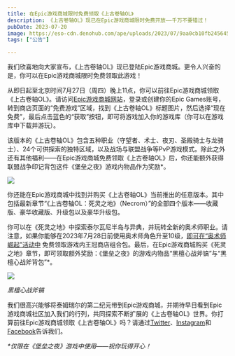 ```yaml
---
title: 在Epic游戏商城限时免费领取《上古卷轴OL》
description: 《上古卷轴OL》现已在Epic游戏商城限时免费开放——千万不要错过！ 
pubDate: 2023-07-20
image: https://eso-cdn.denohub.com/ape/uploads/2023/07/9aa0cb10fb245645549248ba0b994f46.jpg
tags: ["公告"]

---
```


我们欣喜地向大家宣布，《上古卷轴OL》现已登陆Epic游戏商城。更令人兴奋的是，你可以在Epic游戏商城限时免费领取此游戏！

从即日起至北京时间7月27日（周四）晚上11点，你可以前往Epic游戏商城领取《上古卷轴OL》。请访问[Epic游戏商城网站](https://store.epicgames.com/)，登录或创建你的Epic
Games账号，转到商店页面的“免费游戏”区域，找到《上古卷轴OL》标题图片，然后选择“现在免费”，最后点击蓝色的“获取”按钮，即可将游戏加入你的游戏库（你可以在游戏库中下载并游玩）。

该版本的《上古卷轴OL》包含五种职业（守望者、术士、夜刃、圣殿骑士与龙骑士）、24个可供探索的独特区域，以及战场与联盟战争等PvP游戏模式。除此之外还有其他福利——在Epic游戏商城免费领取《上古卷轴OL》后，你还能额外获得联盟战争印记背包这件《堡垒之夜》游戏内物品作为奖励\*。

![](https://eso-cdn.denohub.com/ape/uploads/2023/07/fe535c809f177789332cc0bab40ff6b8.png)

你还能在Epic游戏商城中找到并购买《上古卷轴OL》当前推出的任意版本。其中包括最新章节“《上古卷轴OL：死灵之地》（Necrom）”的全部四个版本——收藏版、豪华收藏版、升级包以及豪华升级包。

你可以在《死灵之地》中探索泰尔瓦尼半岛与异典，并玩转全新的奥术师职业。请注意，如果你能够在2023年7月28日前使用奥术师角色升至10级，[即可在“奥术师崛起”活动中](/news/post/64413) 免费领取游戏内王冠商店组合包。最后，在Epic游戏商城购买《死灵之地》章节，即可领取额外奖励：《堡垒之夜》的游戏内物品“黑檀心战斧镐”与“黑檀心战斧背包”\*。

![](https://eso-cdn.denohub.com/ape/uploads/2023/07/fe30c78f50d0e3185998a7b5775417d9.jpg)

<p class="text-gray-500 text-sm text-center"><i>黑檀心战斧镐</i></p>

我们很高兴能够将泰姆瑞尔的第二纪元带到Epic游戏商城，并期待早日看到Epic游戏商城社区加入我们的行列，共同探索不断扩展的《上古卷轴OL》世界。你打算前往Epic游戏商城领取《上古卷轴OL》吗？请通过[Twitter](https://twitter.com/TESOnline)、[Instagram](https://www.instagram.com/elderscrollsonline/)和[Facebook](https://www.facebook.com/ElderScrollsOnline)告诉我们。 

_\*仅限在《堡垒之夜》游戏中使用——祝你玩得开心！_
